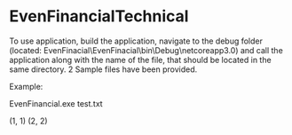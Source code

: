 # EvenFinancialTechnical

To use application, build the application, navigate to the debug folder (located: EvenFinacial\EvenFinacial\bin\Debug\netcoreapp3.0) and call the application along with the name of the file, that should be located in the same directory. 2 Sample files have been provided.

Example:

EvenFinancial.exe test.txt

(1, 1) (2, 2)

